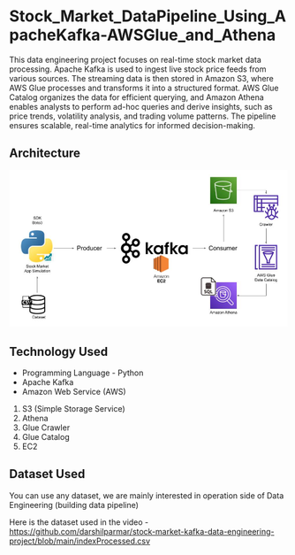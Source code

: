 # Stock_Market_DataPipeline_Using_ApacheKafka-AWSGlue_and_Athena
This data engineering project focuses on real-time stock market data processing. Apache Kafka is used to ingest live stock price feeds from various sources. The streaming data is then stored in Amazon S3, where AWS Glue processes and transforms it into a structured format. AWS Glue Catalog organizes the data for efficient querying, and Amazon Athena enables analysts to perform ad-hoc queries and derive insights, such as price trends, volatility analysis, and trading volume patterns. The pipeline ensures scalable, real-time analytics for informed decision-making.

## Architecture 
<img src="ProjectArchitecture.jpg">

## Technology Used
- Programming Language - Python
- Apache Kafka
- Amazon Web Service (AWS)
1. S3 (Simple Storage Service)
2. Athena
3. Glue Crawler
4. Glue Catalog
5. EC2



## Dataset Used
You can use any dataset, we are mainly interested in operation side of Data Engineering (building data pipeline) 

Here is the dataset used in the video - https://github.com/darshilparmar/stock-market-kafka-data-engineering-project/blob/main/indexProcessed.csv









